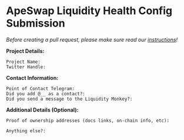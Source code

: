 # ApeSwap Liquidity Health Config Submission

_Before creating a pull request, please make sure read our [instructions](https://github.com/ApeSwapFinance/lhd-config#how-to-submit-a-change)!_

**Project Details:**

```
Project Name:
Twitter Handle:
```

**Contact Information:**

```
Point of Contact Telegram:
Did you add @__ as a contact?:
Did you send a message to the Liquidity Monkey?:
```

**Additional Details (Optional):**

```
Proof of ownership addresses (docs links, on-chain info, etc):

Anything else?:
```